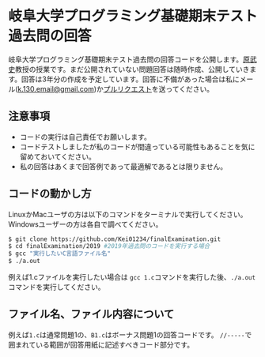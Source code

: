 # 岐阜大学プログラミング基礎期末テスト過去問の回答
岐阜大学プログラミング基礎期末テスト過去問の回答コードを公開します。[原武史](https://www1.gifu-u.ac.jp/~g_ai/interview/hara.html)教授の授業です。まだ公開されていない問題回答は随時作成、公開していきます。回答は3年分の作成を予定しています。回答に不備があった場合は私にメール(k.130.email@gmail.com)か[プルリクエスト](https://github.com/Kei01234/finalExamination/pulls)を送ってください。

## 注意事項
- コードの実行は自己責任でお願いします。
- コードテストしましたが私のコードが間違っている可能性もあることを気に留めておいてください。
- 私の回答はあくまで回答例であって最適解であるとは限りません。

## コードの動かし方
LinuxかMacユーザの方は以下のコマンドをターミナルで実行してください。Windowsユーザーの方は各自で調べてください。

```bash
$ git clone https://github.com/Kei01234/finalExamination.git
$ cd finalExamination/2019 #2019年過去問のコードを実行する場合
$ gcc "実行したいC言語ファイル名"
$ ./a.out
```
例えば1.cファイルを実行したい場合は `gcc 1.c`コマンドを実行した後、`./a.out`コマンドを実行してください。

## ファイル名、ファイル内容について
例えば`1.c`は通常問題1の、`B1.c`はボーナス問題1の回答コードです。
`//-----`で囲まれている範囲が回答用紙に記述すべきコード部分です。
